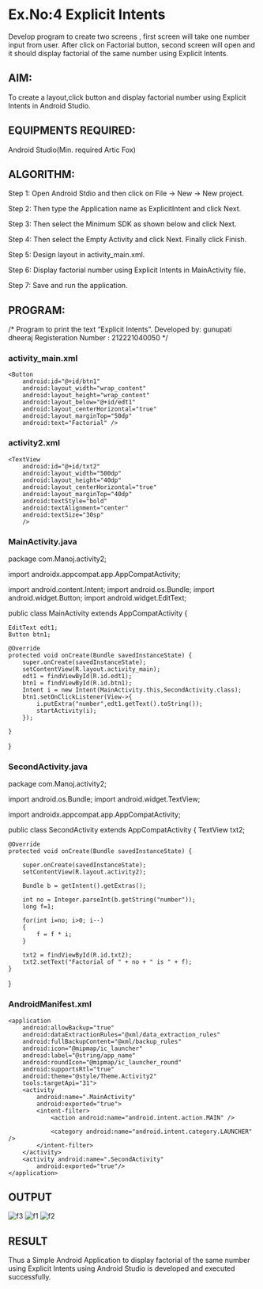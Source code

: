 # Ex.No:4 Explicit Intents

Develop program to create two screens , first screen will take one number input from user. After click on Factorial button, second screen will open and it should display factorial of the same number using Explicit Intents.


## AIM:

To create a layout,click button and display factorial number using Explicit Intents in Android Studio.

## EQUIPMENTS REQUIRED:

Android Studio(Min. required Artic Fox)

## ALGORITHM:

Step 1: Open Android Stdio and then click on File -> New -> New project.

Step 2: Then type the Application name as ExplicitIntent and click Next. 

Step 3: Then select the Minimum SDK as shown below and click Next.

Step 4: Then select the Empty Activity and click Next. Finally click Finish.

Step 5: Design layout in activity_main.xml.

Step 6: Display factorial number using Explicit Intents in MainActivity file.

Step 7: Save and run the application.

## PROGRAM:

/*
Program to print the text “Explicit Intents”.
Developed by: gunupati dheeraj
Registeration Number : 212221040050
*/

### activity_main.xml

<?xml version="1.0" encoding="utf-8"?>
<RelativeLayout xmlns:android="http://schemas.android.com/apk/res/android"
    xmlns:app="http://schemas.android.com/apk/res-auto"
    xmlns:tools="http://schemas.android.com/tools"
    android:layout_width="match_parent"
    android:layout_height="match_parent"
    tools:context=".MainActivity">
    <EditText
        android:id="@+id/edt1"
        android:layout_width="350dp"
        android:layout_height="60dp"
        android:layout_centerHorizontal="true"
        android:hint="Enter a number"
        android:textAlignment="center"
        android:inputType="number"
        android:layout_marginTop="220dp"
        android:textStyle="bold"
        android:textSize="30sp"/>

    <Button
        android:id="@+id/btn1"
        android:layout_width="wrap_content"
        android:layout_height="wrap_content"
        android:layout_below="@+id/edt1"
        android:layout_centerHorizontal="true"
        android:layout_marginTop="50dp"
        android:text="Factorial" />

</RelativeLayout>

### activity2.xml

<?xml version="1.0" encoding="utf-8"?>
<RelativeLayout xmlns:android="http://schemas.android.com/apk/res/android"
    android:layout_width="match_parent"
    android:layout_height="match_parent">

    <TextView
        android:id="@+id/txt2"
        android:layout_width="500dp"
        android:layout_height="40dp"
        android:layout_centerHorizontal="true"
        android:layout_marginTop="40dp"
        android:textStyle="bold"
        android:textAlignment="center"
        android:textSize="30sp"
        />

</RelativeLayout>

### MainActivity.java

package com.Manoj.activity2;

import androidx.appcompat.app.AppCompatActivity;

import android.content.Intent;
import android.os.Bundle;
import android.widget.Button;
import android.widget.EditText;

public class MainActivity extends AppCompatActivity {

    EditText edt1;
    Button btn1;

    @Override
    protected void onCreate(Bundle savedInstanceState) {
        super.onCreate(savedInstanceState);
        setContentView(R.layout.activity_main);
        edt1 = findViewById(R.id.edt1);
        btn1 = findViewById(R.id.btn1);
        Intent i = new Intent(MainActivity.this,SecondActivity.class);
        btn1.setOnClickListener(View->{
            i.putExtra("number",edt1.getText().toString());
            startActivity(i);
        });

    }
}

### SecondActivity.java

package com.Manoj.activity2;

import android.os.Bundle;
import android.widget.TextView;

import androidx.appcompat.app.AppCompatActivity;

public class SecondActivity extends AppCompatActivity {
    TextView txt2;

    @Override
    protected void onCreate(Bundle savedInstanceState) {

        super.onCreate(savedInstanceState);
        setContentView(R.layout.activity2);

        Bundle b = getIntent().getExtras();

        int no = Integer.parseInt(b.getString("number"));
        long f=1;

        for(int i=no; i>0; i--)
        {
            f = f * i;
        }

        txt2 = findViewById(R.id.txt2);
        txt2.setText("Factorial of " + no + " is " + f);
    }
}


### AndroidManifest.xml

<?xml version="1.0" encoding="utf-8"?>
<manifest xmlns:android="http://schemas.android.com/apk/res/android"
    xmlns:tools="http://schemas.android.com/tools"
    package="com.Manoj.activity2">

    <application
        android:allowBackup="true"
        android:dataExtractionRules="@xml/data_extraction_rules"
        android:fullBackupContent="@xml/backup_rules"
        android:icon="@mipmap/ic_launcher"
        android:label="@string/app_name"
        android:roundIcon="@mipmap/ic_launcher_round"
        android:supportsRtl="true"
        android:theme="@style/Theme.Activity2"
        tools:targetApi="31">
        <activity
            android:name=".MainActivity"
            android:exported="true">
            <intent-filter>
                <action android:name="android.intent.action.MAIN" />

                <category android:name="android.intent.category.LAUNCHER" />
            </intent-filter>
        </activity>
        <activity android:name=".SecondActivity"
            android:exported="true"/>
    </application>

</manifest>


## OUTPUT
![f3](https://user-images.githubusercontent.com/94883876/190649003-2a4a5eaa-36ff-4ab1-ad72-47b0a1589d23.jpg)
![f1](https://user-images.githubusercontent.com/94883876/190649037-885104ec-db08-4106-86fa-8813de117220.jpg)
![f2](https://user-images.githubusercontent.com/94883876/190649051-3dc73252-de46-4a70-aeea-09cd7c574c58.jpg)



## RESULT
Thus a Simple Android Application to display factorial of the same number using Explicit Intents using Android Studio is developed and executed successfully.
